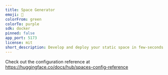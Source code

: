 ```yaml
---
title: Space Generator
emoji: 🚀
colorFrom: green
colorTo: purple
sdk: docker
pinned: false
app_port: 5173
license: mit
short_description: Develop and deploy your static space in few-seconds
---
```


Check out the configuration reference at https://huggingface.co/docs/hub/spaces-config-reference
